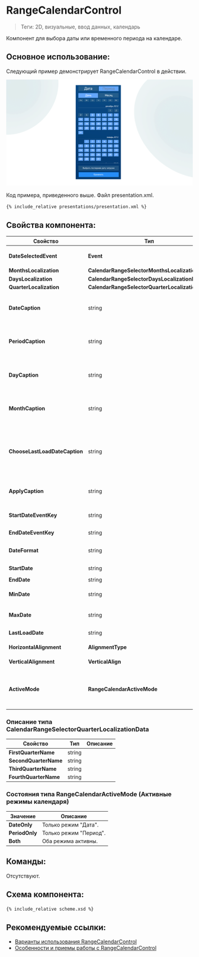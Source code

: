 # RangeCalendarControl
> Теги: 2D, визуальные, ввод данных, календарь

Компонент для выбора даты или временного периода на календаре.  

## Основное использование:

Следующий пример демонстрирует RangeCalendarControl в действии.

![RangeCalendarControl](screenshots/presentation.png)

Код примера, приведенного выше. Файл presentation.xml. 

```xml
{% include_relative presentations/presentation.xml %}
```

## Свойства компонента:

| **Свойство**                  | **Тип**                                  | **Описание**                             |
| ----------------------------- | ---------------------------------------- | ---------------------------------------- |
| **DateSelectedEvent**         | **Event**                                | Событие выбора даты или периода.         |
| **MonthsLocalization**        | **CalendarRangeSelectorMonthsLocalizationData** |                                          |
| **DaysLocalization**          | **CalendarRangeSelectorDaysLocalizationData** |                                          |
| **QuarterLocalization**       | **CalendarRangeSelectorQuarterLocalizationData** |                                          |
| **DateCaption**               | string                                   | Текст кнопки режима выбора даты. По умолчанию: "Дата" |
| **PeriodCaption**             | string                                   | Текст кнопки режима выбора периода. По умолчанию: "Период" |
| **DayCaption**                | string                                   | Текст кнопки режима выбора дня. По умолчанию: "День" |
| **MonthCaption**              | string                                   | Текст кнопки режима выбора месяца. По умолчанию: "Месяц" |
| **ChooseLastLoadDateCaption** | string                                   | Текст кнопки выбора последней даты загрузки. По умолчанию: "Выбрать последнюю дату загрузки" |
| **ApplyCaption**              | string                                   | Текст кнопки применения. По умолчанию: "Применить" |
| **StartDateEventKey**         | string                                   | Имя параметра начальной даты.            |
| **EndDateEventKey**           | string                                   | Имя параметра конечной даты.             |
| **DateFormat**                | string                                   | Формат даты. По умолчанию "yyyy-MM-dd".  |
| **StartDate**                 | string                                   | Начальная дата.                          |
| **EndDate**                   | string                                   | Конечная дата.                           |
| **MinDate**                   | string                                   | Минимально допустимая дата.              |
| **MaxDate**                   | string                                   | Максимально допустимая дата.             |
| **LastLoadDate**              | string                                   | Последняя дата загрузки.                 |
| **HorizontalAlignment**       | **AlignmentType**                        | Горизонтальное выравнивание.             |
| **VerticalAlignment**         | **VerticalAlign**                        | Вертикальное выравнивание.               |
| **ActiveMode**                | **RangeCalendarActiveMode**              | Доступные режимы работы календаря. По умолчанию: "Both". |

### Описание типа CalendarRangeSelectorQuarterLocalizationData

| **Свойство**          | **Тип** | **Описание** |
| --------------------- | ------- | ------------ |
| **FirstQuarterName**  | string  |              |
| **SecondQuarterName** | string  |              |
| **ThirdQuarterName**  | string  |              |
| **FourthQuarterName** | string  |              |

### Состояния типа RangeCalendarActiveMode (Активные режимы календаря)

| **Значение**   | **Описание**           |
| -------------- | ---------------------- |
| **DateOnly**   | Только режим "Дата".   |
| **PeriodOnly** | Только режим "Период". |
| **Both**       | Оба режима активны.    |

## Команды:

 Отсутствуют.

## Схема компонента:

```xml
{% include_relative scheme.xsd %}
```

## Рекомендуемые ссылки:

* [Варианты использования RangeCalendarControl](presentations.md)
* [Особенности и приемы работы с RangeCalendarControl](hints.md)

